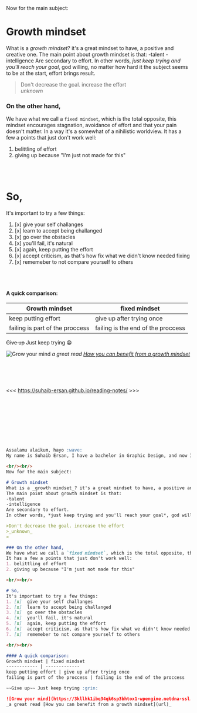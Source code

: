 <br/><br/>
Now for the main subject:

# Growth mindset
What is a _growth mindset_? it's a great mindset to have, a positive and creative one.
The main point about growth mindset is that: 
-talent
-intelligence 
Are secondary to effort. 
In other words, *just keep trying and you'll reach your goal*, god willing, no matter how hard it the subject seems to be at the start, effort brings result.

>Don't decrease the goal. increase the effort  
>_unknown_
>

### On the other hand,
We have what we call a `fixed mindset`, which is the total opposite, this mindset encourages stagnation, avoidance of effort and that your pain doesn't matter. In a way it's a somewhat of a nihilistic worldview.
It has a few a points that just don't work well:
1. belittling of effort
2. giving up because "I'm just not made for this"

<br/><br/>

# So,
It's important to try a few things:
1. [x]  give your self challanges
2. [x]  learn to accept being challanged
3. [x]  go over the obstacles
4. [x]  you'll fail, it's natural
5. [x]  again, keep putting the effort
6. [x]  accept criticism, as that's how fix what we didn't know needed fixing
7. [x]  rememeber to not compare yourself to others

<br/><br/> 

#### A quick comparison:
Growth mindset | fixed mindset
------------ | -------------
keep putting effort | give up after trying once
failing is part of the proccess | failing is the end of the proccess

~~Give up~~ Just keep trying :grin:

![Grow your mind](https://3kllhk1ibq34qk6sp3bhtox1-wpengine.netdna-ssl.com/wp-content/uploads/2015/11/growth-mindset.png)
_a great read [How you can benefit from a growth mindset](url)_

<br/><br/> 
<br/><br/> 
<<< https://suhaib-ersan.github.io/reading-notes/ >>>
<br/><br/> 
<br/><br/> 
<br/><br/> 
<br/><br/> 




```markdown

Assalamu alaikum, hayo :wave:
My name is Suhaib Ersan, I have a bachelor in Graphic Design, and now I'm trying to persue a career in software engineering, not too bad so far.    

<br/><br/>
Now for the main subject:

# Growth mindset
What is a _growth mindset_? it's a great mindset to have, a positive and creative one.
The main point about growth mindset is that: 
-talent
-intelligence 
Are secondary to effort. 
In other words, *just keep trying and you'll reach your goal*, god willing, no matter how hard it the subject seems to be at the start, effort brings result.

>Don't decrease the goal. increase the effort  
>_unknown_
>

### On the other hand,
We have what we call a `fixed mindset`, which is the total opposite, this mindset encourages stagnation, avoidance of effort and that your pain doesn't matter. In a way it's a somewhat of a nihilistic worldview.
It has a few a points that just don't work well:
1. belittling of effort
2. giving up because "I'm just not made for this"

<br/><br/>

# So,
It's important to try a few things:
1. [x]  give your self challanges
2. [x]  learn to accept being challanged
3. [x]  go over the obstacles
4. [x]  you'll fail, it's natural
5. [x]  again, keep putting the effort
6. [x]  accept criticism, as that's how fix what we didn't know needed fixing
7. [x]  rememeber to not compare yourself to others

<br/><br/> 

#### A quick comparison:
Growth mindset | fixed mindset
------------ | -------------
keep putting effort | give up after trying once
failing is part of the proccess | failing is the end of the proccess

~~Give up~~ Just keep trying :grin:

![Grow your mind](https://3kllhk1ibq34qk6sp3bhtox1-wpengine.netdna-ssl.com/wp-content/uploads/2015/11/growth-mindset.png)
_a great read [How you can benefit from a growth mindset](url)_


```



